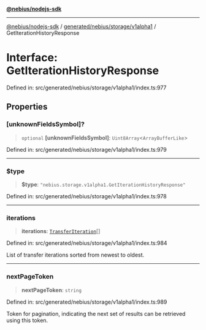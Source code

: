 [**@nebius/nodejs-sdk**](../../../../../README.md)

---

[@nebius/nodejs-sdk](../../../../../README.md) / [generated/nebius/storage/v1alpha1](../README.md) / GetIterationHistoryResponse

# Interface: GetIterationHistoryResponse

Defined in: src/generated/nebius/storage/v1alpha1/index.ts:977

## Properties

### \[unknownFieldsSymbol\]?

> `optional` **\[unknownFieldsSymbol\]**: `Uint8Array`\<`ArrayBufferLike`\>

Defined in: src/generated/nebius/storage/v1alpha1/index.ts:979

---

### $type

> **$type**: `"nebius.storage.v1alpha1.GetIterationHistoryResponse"`

Defined in: src/generated/nebius/storage/v1alpha1/index.ts:978

---

### iterations

> **iterations**: [`TransferIteration`](TransferIteration.md)[]

Defined in: src/generated/nebius/storage/v1alpha1/index.ts:984

List of transfer iterations sorted from newest to oldest.

---

### nextPageToken

> **nextPageToken**: `string`

Defined in: src/generated/nebius/storage/v1alpha1/index.ts:989

Token for pagination, indicating the next set of results can be retrieved using this token.
